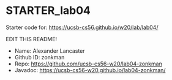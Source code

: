 # STARTER_lab04

Starter code for: <https://ucsb-cs56.github.io/w20/lab/lab04/>

EDIT THIS README!
* Name: Alexander Lancaster
* Github ID: zonkman
* Repo: <https://github.com/ucsb-cs56-w20/lab04-zonkman>
* Javadoc: <https://ucsb-cs56-w20.github.io/lab04-zonkman/>

